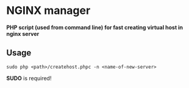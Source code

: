 # NGINX manager

**PHP script (used from command line) for fast creating virtual host in nginx server**

## Usage
	
	sudo php <path>/createhost.phpc -n <name-of-new-server>

**SUDO** is required!